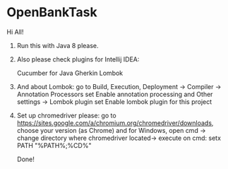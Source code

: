 # OpenBankTask

Hi All!

1. Run this with Java 8 please.
2. Also please check plugins for Intellij IDEA:

      Cucumber for Java
      Gherkin
      Lombok
3. And about Lombok:
  go to Build, Execution, Deployment -> Compiler -> Annotation Processors set Enable annotation processing
  and Other settings -> Lombok plugin set Enable lombok plugin for this project
  
4. Set up chromedriver please:
   go to  https://sites.google.com/a/chromium.org/chromedriver/downloads, choose your version (as Chrome)
   and for Windows, open cmd ->  change directory where chromedriver located-> execute on cmd:  setx PATH "%PATH%;%CD%"
   
   Done!
